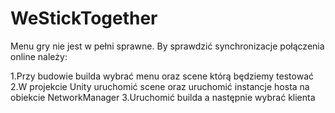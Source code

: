 # WeStickTogether

Menu gry nie jest w pełni sprawne.
By sprawdzić synchronizacje połączenia online należy:

1.Przy budowie builda wybrać menu oraz scene którą będziemy testować
2.W projekcie Unity uruchomić scene oraz uruchomić instancje hosta na obiekcie NetworkManager
3.Uruchomić builda a następnie wybrać klienta
